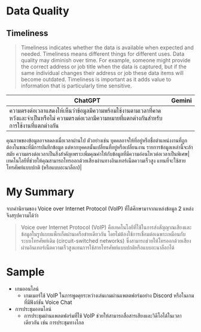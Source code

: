 # Data Quality
## Timeliness


> Timeliness indicates whether the data is available when expected and needed. Timeliness means different things for different uses.
Data quality may diminish over time. For example, someone might provide the correct address or job title when the data is captured, but if the same individual changes their address or job these data items will become outdated.
Timeliness is important as it adds value to information that is particularly time sensitive.

| ChatGPT  | Gemini |
|-----|:-----:|       
|ความตรงต่อเวลาแสดงให้เห็นว่าข้อมูลมีความพร้อมใช้งานตามเวลาที่คาดหวังและจำเป็นหรือไม่ ความตรงต่อเวลามีความหมายที่แตกต่างกันสำหรับการใช้งานที่แตกต่างกัน
คุณภาพของข้อมูลอาจลดลงเมื่อเวลาผ่านไป ตัวอย่างเช่น บุคคลอาจให้ที่อยู่หรือชื่อตำแหน่งงานที่ถูกต้องในขณะที่มีการบันทึกข้อมูล แต่หากบุคคลนั้นเปลี่ยนที่อยู่หรือเปลี่ยนงาน รายการข้อมูลเหล่านี้จะล้าสมัย
ความตรงต่อเวลาเป็นสิ่งสำคัญเพราะเพิ่มคุณค่าให้กับข้อมูลที่มีความอ่อนไหวต่อเวลาเป็นพิเศษ| เทคโนโลยีที่ช่วยให้คุณสามารถโทรออกด้วยเสียงผ่านทางอินเทอร์เน็ตความเร็วสูง แทนที่จะใช้สายโทรศัพท์แบบปกติ (หรือแบบอะนาล็อก)|


# My Summary
จากคำนิยามของ Voice over Internet Protocol (VoIP) ที่ได้ศึกษามาจากแหล่งข้อมูล 2 แหล่ง จึงสรุปความได้ว่า

> Voice over Internet Protocol (VoIP) คือเทคโนโลยีที่ใช้ในการส่งสัญญาณเสียงและข้อมูลในรูปแบบแพ็กเก็ตผ่านเครือข่ายเดียวกัน โดยไม่ต้องใช้การเชื่อมต่อเฉพาะเหมือนกับระบบโทรศัพท์เดิม (circuit-switched networks) ซึ่งสามารถช่วยให้โทรออกด้วยเสียงผ่านอินเทอร์เน็ตความเร็วสูงแทนการใช้สายโทรศัพท์แบบปกติหรือแบบอะนาล็อกได้


# Sample
- เกมออนไลน์
    - เกมเมอร์ใช้ VoIP ในการพูดคุยระหว่างเล่นเกมผ่านแพลตฟอร์มอย่าง Discord หรือในเกมที่มีฟังก์ชัน Voice Chat
- การประชุมออนไลน์
    - การประชุมผ่านแพลตฟอร์มที่ใช้ VoIP ช่วยให้สามารถสื่อสารเสียงและวิดีโอได้ในเวลาเดียวกัน เช่น การประชุมทางไกล
